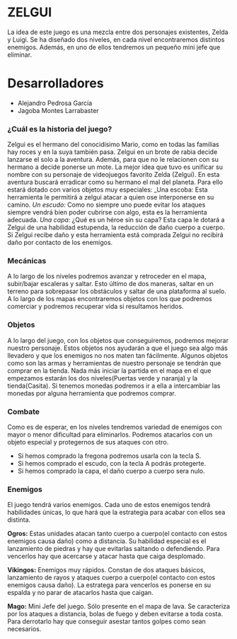 # ZELGUI
La idea de este juego es una mezcla entre dos personajes existentes, Zelda y Luigi. Se ha diseñado dos niveles, en cada nivel encontraremos distintos enemigos. Además, en uno de ellos tendremos un pequeño mini jefe que eliminar.

# Desarrolladores
 + Alejandro Pedrosa García
 + Jagoba Montes Larrabaster

### ¿Cuál es la historia del juego?
Zelgui es el hermano del conocidísimo Mario, como en todas las familias hay roces y en la suya también pasa. Zelgui en un brote de rabia decide lanzarse el solo a la aventura. Además, para que no le relacionen con su hermano a decide ponerse un mote. La mejor idea que tuvo es unificar su nombre con su personaje de videojuegos favorito Zelda (Zelgui). En esta aventura buscará erradicar como su hermano el mal del planeta. Para ello estará dotado con varios objetos muy especiales:
    _Una escoba: Esta herramienta le permitirá a zelgui atacar a quien ose interponerse en su camino.
    _Un escudo:_ Como no siempre uno puede evitar los ataques siempre vendrá bien poder cubrirse con algo, esta es la herramienta adecuada.
    _Una capa:_ ¿Qué es un héroe sin su capa? Esta capa le dotará a Zelgui de una habilidad estupenda, la reducción de daño cuerpo a cuerpo. 
    Si Zelgui recibe daño y esta herramienta está comprada Zelgui no recibirá daño por contacto de los enemigos.

### Mecánicas
A lo largo de los niveles podremos avanzar y retroceder en el mapa, subir/bajar escaleras y saltar. Esto último de dos maneras, saltar en un terreno para sobrepasar los obstáculos y saltar de una plataforma al suelo. A lo largo de los mapas encontraremos objetos con los que podremos comerciar y podremos recuperar vida si resultamos heridos.

### Objetos
A lo largo del juego, con los objetos que conseguiremos, podremos mejorar nuestro personaje. Estos objetos nos ayudarán a que el juego sea algo más llevadero y que los enemigos no nos maten tan fácilmente. Algunos objetos como son las armas y herramientas de nuestro personaje se tendrán que comprar en la tienda. Nada más iniciar la partida en el mapa en el que empezamos estarán los dos niveles(Puertas verde y naranja) y la tienda(Casita). Si tenemos monedas podremos ir a ella a intercambiar las monedas por alguna herramienta que podremos comprar.

### Combate
Como es de esperar, en los niveles tendremos variedad de enemigos con mayor o menor dificultad para eliminarlos. Podremos atacarlos con un objeto especial y protegernos de sus ataques con otro.
 - Si hemos comprado la fregona podremos usarla con la tecla S.
 - Si hemos comprado el escudo, con la tecla A podrás protegerte.
 - Si hemos comprado la capa, el daño cuerpo a cuerpo sera nulo.
### Enemigos
El juego tendrá varios enemigos. Cada uno de estos enemigos tendrá habilidades únicas, lo que hará que la estrategia para acabar con ellos sea distinta.

**Ogros:** Estas unidades atacan tanto cuerpo a cuerpo(el contacto con estos enemigos causa daño) como a distancia. Su habilidad especial es el lanzamiento de piedras y hay que evitarlas saltando o defendiendo. Para vencerlos hay que acercarse y atacar hasta que caiga desplomado.

**Vikingos:** Enemigos muy rápidos. Constan de dos ataques básicos, lanzamiento de rayos y ataques cuerpo a cuerpo(el contacto con estos enemigos causa daño). La estratega para vencerlos es ponerse en su espalda y no parar de atacarlos hasta que caigan.

**Mago:** Mini Jefe del juego. Sólo presente en el mapa de lava. Se caracteriza por los ataques a distancia, bolas de fuego y deben evitarse a toda costa. Para derrotarlo hay que conseguir asestar tantos golpes como sean necesarios.

